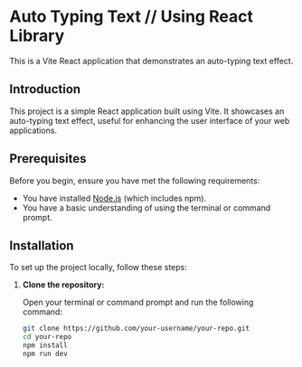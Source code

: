 # Auto Typing Text // Using React Library

This is a Vite React application that demonstrates an auto-typing text effect.


## Introduction

This project is a simple React application built using Vite. It showcases an auto-typing text effect, useful for enhancing the user interface of your web applications.

## Prerequisites

Before you begin, ensure you have met the following requirements:
- You have installed [Node.js](https://nodejs.org/) (which includes npm).
- You have a basic understanding of using the terminal or command prompt.

## Installation

To set up the project locally, follow these steps:

1. **Clone the repository:**

   Open your terminal or command prompt and run the following command:
   ```bash
   git clone https://github.com/your-username/your-repo.git
   cd your-repo
   npm install
   npm run dev

